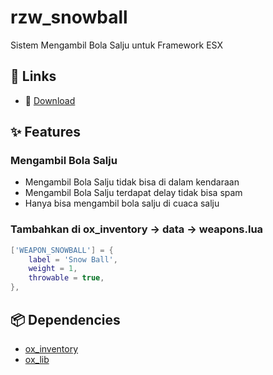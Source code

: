 # rzw_snowball

Sistem Mengambil Bola Salju untuk Framework ESX

## 🔗 Links
- 💾 [Download](https://github.com/rozirwobari/rzw-snowball)

## ✨ Features

### Mengambil Bola Salju

- Mengambil Bola Salju tidak bisa di dalam kendaraan
- Mengambil Bola Salju terdapat delay tidak bisa spam
- Hanya bisa mengambil bola salju di cuaca salju

### Tambahkan di ox_inventory -> data -> weapons.lua
```lua
['WEAPON_SNOWBALL'] = {
    label = 'Snow Ball',
    weight = 1,
    throwable = true,
},
```

## 📦 Dependencies

- [ox_inventory](https://github.com/overextended/ox_inventory)
- [ox_lib](https://github.com/overextended/ox_lib)